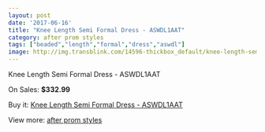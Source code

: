 ```yaml
---
layout: post
date: '2017-06-16'
title: "Knee Length Semi Formal Dress - ASWDL1AAT"
category: after prom styles
tags: ["beaded","length","formal","dress","aswdl"]
image: http://img.transblink.com/14596-thickbox_default/knee-length-semi-formal-dress-aswdl1aat.jpg
---
```

Knee Length Semi Formal Dress - ASWDL1AAT

On Sales: **$332.99**
<a href="https://www.transblink.com/en/after-prom-styles/4667-knee-length-semi-formal-dress-aswdl1aat.html"><amp-img layout="responsive" width="600" height="600" src="//img.transblink.com/14596-thickbox_default/knee-length-semi-formal-dress-aswdl1aat.jpg" alt="Knee Length Semi Formal Dress - ASWDL1AAT 0" /></a>
<a href="https://www.transblink.com/en/after-prom-styles/4667-knee-length-semi-formal-dress-aswdl1aat.html"><amp-img layout="responsive" width="600" height="600" src="//img.transblink.com/14598-thickbox_default/knee-length-semi-formal-dress-aswdl1aat.jpg" alt="Knee Length Semi Formal Dress - ASWDL1AAT 1" /></a>
<a href="https://www.transblink.com/en/after-prom-styles/4667-knee-length-semi-formal-dress-aswdl1aat.html"><amp-img layout="responsive" width="600" height="600" src="//img.transblink.com/14597-thickbox_default/knee-length-semi-formal-dress-aswdl1aat.jpg" alt="Knee Length Semi Formal Dress - ASWDL1AAT 2" /></a>

Buy it: [Knee Length Semi Formal Dress - ASWDL1AAT](https://www.transblink.com/en/after-prom-styles/4667-knee-length-semi-formal-dress-aswdl1aat.html "Knee Length Semi Formal Dress - ASWDL1AAT")

View more: [after prom styles](https://www.transblink.com/en/55-after-prom-styles "after prom styles")